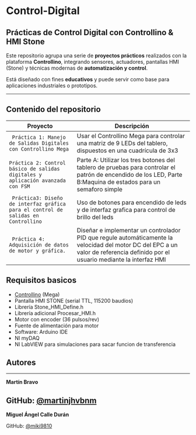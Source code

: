 # Control-Digital
## Prácticas de Control Digital con Controllino & HMI Stone

Este repositorio agrupa una serie de **proyectos prácticos** realizados con la plataforma **Controllino**, integrando sensores, actuadores, pantallas HMI (Stone) y técnicas modernas de **automatización y control**.

Está diseñado con fines **educativos** y puede servir como base para aplicaciones industriales o prototipos.

---
## Contenido del repositorio

| Proyecto | Descripción | 
|---------|-------------|
| ` Práctica 1: Manejo de Salidas Digitales con Controllino Mega` |  Usar el Controllino Mega para controlar una matriz de 9 LEDs del tablero, dispuestos  en una cuadrícula de 3x3 | 
| `Práctica 2: Control básico de salidas digitales y aplicación avanzada con FSM` | Parte A: Utilizar los tres botones del tablero de pruebas para controlar el patrón de encendido de los LED,        Parte B:Maquina de estados para un semaforo simple| 
| ` Práctica3: Diseño de interfaz gráfica para el control de salidas en Controllino` | Uso de botones para encendido de leds y de interfaz grafica para control de brillo del leds | 
| ` Práctica 4: Adquisición de datos de motor y gráfica.` |Diseñar e implementar un controlador PID que regule automáticamente la velocidad  del motor DC del EPC a un valor de referencia definido por el usuario mediante la  interfaz HMI | 
## Requisitos basicos

- [Controllino](https://controllino.biz/) (Mega)
- Pantalla HMI STONE (serial TTL, 115200 baudios)
- Librería Stone_HMI_Define.h       
- Librería adicional Procesar_HMI.h         
- Motor con encoder (36 pulsos/rev)
- Fuente de alimentación para motor
- Software: Arduino IDE 
- NI myDAQ
- NI LabVIEW para simulaciones para sacar funcion de transferencia
## Autores
---
**Martín Bravo**  
  
  GitHub: [@martinjhvbnm](https://github.com/martinjhvbnm)
--- 
**Miguel Ángel Calle Durán**  

  GitHub: [@miki9810](https://github.com/miki9810)
